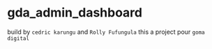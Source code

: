 # gda_admin_dashboard

  build by `cedric karungu` and `Rolly Fufungula`
  this a project pour `goma digital`
